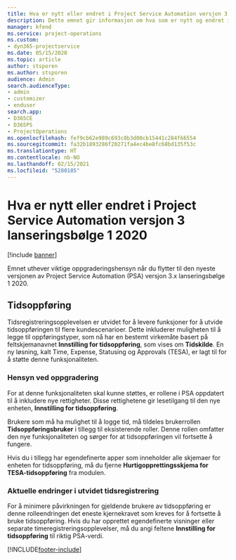 ```yaml
---
title: Hva er nytt eller endret i Project Service Automation versjon 3.x lanseringsbølge 1 2020
description: Dette emnet gir informasjon om hva som er nytt og endret i Project Service Automation versjon 3 lanseringsbølge 1 2020.
manager: kfend
ms.service: project-operations
ms.custom:
- dyn365-projectservice
ms.date: 05/15/2020
ms.topic: article
author: stsporen
ms.author: stsporen
audience: Admin
search.audienceType:
- admin
- customizer
- enduser
search.app:
- D365CE
- D365PS
- ProjectOperations
ms.openlocfilehash: fef9cb62e989c693c8b3d00cb15441c284f66554
ms.sourcegitcommit: fa32b1893286f20271fa4ec4be8fc68bd135f53c
ms.translationtype: HT
ms.contentlocale: nb-NO
ms.lasthandoff: 02/15/2021
ms.locfileid: "5280185"
---
```

# <a name="whats-new-or-changed-in-project-service-automation-version-3-wave-1-2020"></a>Hva er nytt eller endret i Project Service Automation versjon 3 lanseringsbølge 1 2020

[!include [banner](../includes/psa-now-project-operations.md)]

Emnet uthever viktige oppgraderingshensyn når du flytter til den nyeste versjonen av Project Service Automation (PSA) versjon 3.x lanseringsbølge 1 2020.

## <a name="time-entry"></a>Tidsoppføring
Tidsregistreringsopplevelsen er utvidet for å levere funksjoner for å utvide tidsoppføringen til flere kundescenarioer. Dette inkluderer muligheten til å legge til oppføringstyper, som nå har en bestemt virkemåte basert på feltskjemanavnet **Innstilling for tidsoppføring**, som vises om **Tidskilde**. En ny løsning, kalt Time, Expense, Statusing og Approvals (TESA), er lagt til for å støtte denne funksjonaliteten.

### <a name="upgrade-consideration"></a>Hensyn ved oppgradering
For at denne funksjonaliteten skal kunne støttes, er rollene i PSA oppdatert til å inkludere nye rettigheter. Disse rettighetene gir lesetilgang til den nye enheten, **Innstilling for tidsoppføring**.

Brukere som må ha mulighet til å logge tid, må tildeles brukerrollen **Tidsoppføringsbruker** i tillegg til eksisterende roller. Denne rollen omfatter den nye funksjonaliteten og sørger for at tidsoppføringen vil fortsette å fungere.

Hvis du i tillegg har egendefinerte apper som inneholder alle skjemaer for enheten for tidsoppføring, må du fjerne **Hurtigopprettingsskjema for TESA-tidsoppføring** fra modulen.

### <a name="currently-extended-time-entry-changes"></a>Aktuelle endringer i utvidet tidsregistrering
For å minimere påvirkningen for gjeldende brukere av tidsoppføring er denne rolleendringen det eneste kjernekravet som kreves for å fortsette å bruke tidsoppføring. Hvis du har opprettet egendefinerte visninger eller separate timeregistreringsopplevelser, må du angi feltene **Innstilling for tidsoppføring** til riktig PSA-verdi.


[!INCLUDE[footer-include](../includes/footer-banner.md)]